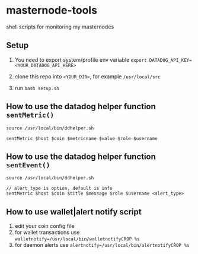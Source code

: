 # masternode-tools
shell scripts for monitoring my masternodes

## Setup
1. You need to export system/profile env variable
```export DATADOG_API_KEY=<YOUR_DATADOG_API_HERE>```

2. clone this repo into `<YOUR_DIR>`, for example `/usr/local/src`
3. run `bash setup.sh`

## How to use the datadog helper function `sentMetric()`

```
source /usr/local/bin/ddhelper.sh

sentMetric $host $coin $metricname $value $role $username
```

## How to use the datadog helper function `sentEvent()`

```
source /usr/local/bin/ddhelper.sh

// alert_type is option, default is info
sentMetric $host $coin $title $message $role $username <alert_type>
```

## How to use wallet|alert notify script

1. edit your coin config file
2. for wallet transactions use
`walletnotify=/usr/local/bin/walletnotifyCROP %s`
3. for daemon alerts use
`alertnotify=/usr/local/bin/alertnotifyCROP %s`